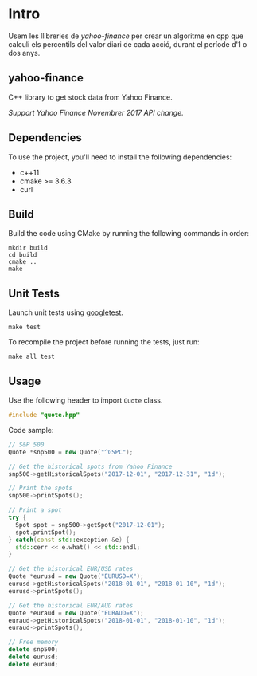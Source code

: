 # Intro

Usem les llibreries de *yahoo-finance* per crear un algoritme en cpp que calculi els percentils del valor diari de cada acció, durant el període d'1 o dos anys.

## yahoo-finance

C++ library to get stock data from Yahoo Finance.

*Support Yahoo Finance Novembrer 2017 API change.*

## Dependencies

To use the project, you'll need to install the following dependencies:
- c++11
- cmake >= 3.6.3
- curl

## Build

Build the code using CMake by running the following commands in order:
```
mkdir build
cd build
cmake ..
make
```

## Unit Tests

Launch unit tests using [googletest](https://github.com/google/googletest).
```
make test
```

To recompile the project before running the tests, just run:
```
make all test
```

## Usage

Use the following header to import ``Quote`` class.
```c++
#include "quote.hpp"
```

Code sample:
```c++
// S&P 500
Quote *snp500 = new Quote("^GSPC");

// Get the historical spots from Yahoo Finance
snp500->getHistoricalSpots("2017-12-01", "2017-12-31", "1d");

// Print the spots
snp500->printSpots();

// Print a spot
try {
  Spot spot = snp500->getSpot("2017-12-01");
  spot.printSpot();
} catch(const std::exception &e) {
  std::cerr << e.what() << std::endl;
}

// Get the historical EUR/USD rates
Quote *eurusd = new Quote("EURUSD=X");
eurusd->getHistoricalSpots("2018-01-01", "2018-01-10", "1d");
eurusd->printSpots();

// Get the historical EUR/AUD rates
Quote *euraud = new Quote("EURAUD=X");
euraud->getHistoricalSpots("2018-01-01", "2018-01-10", "1d");
euraud->printSpots();

// Free memory
delete snp500;
delete eurusd;
delete euraud;
```
